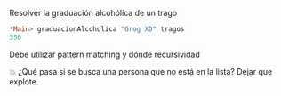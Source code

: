 Resolver la graduación alcohólica de un trago 

``` haskell
*Main> graduacionAlcoholica "Grog XD" tragos
350
```

Debe utilizar pattern matching y dónde recursividad

:boom: ¿Qué pasa si se busca una persona que no está en la lista? Dejar que explote.